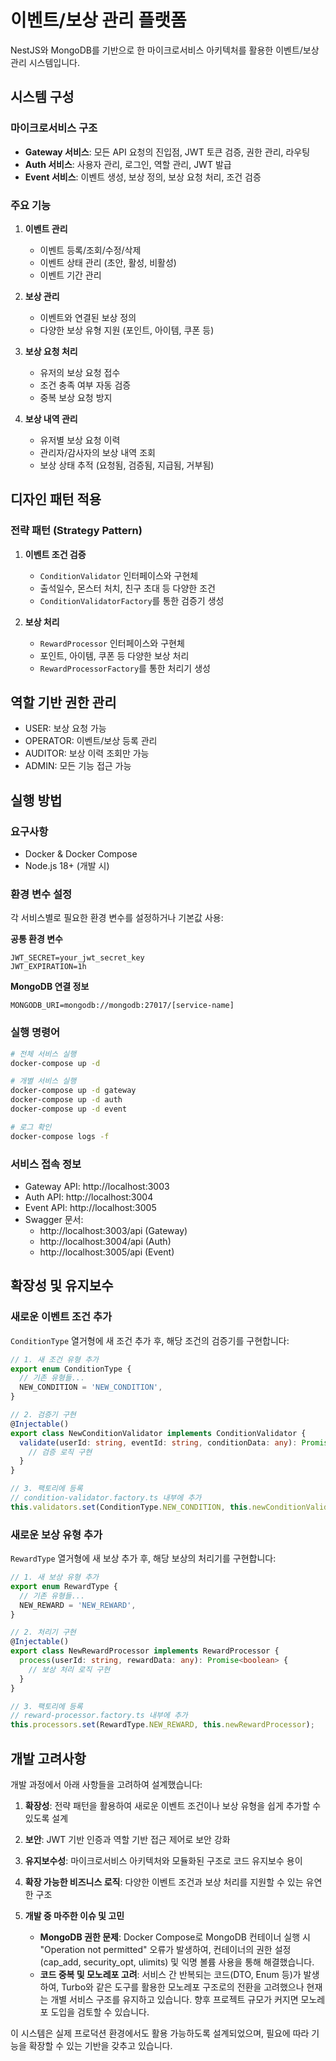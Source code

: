 # 이벤트/보상 관리 플랫폼

NestJS와 MongoDB를 기반으로 한 마이크로서비스 아키텍처를 활용한 이벤트/보상 관리 시스템입니다.

## 시스템 구성

### 마이크로서비스 구조
- **Gateway 서비스**: 모든 API 요청의 진입점, JWT 토큰 검증, 권한 관리, 라우팅
- **Auth 서비스**: 사용자 관리, 로그인, 역할 관리, JWT 발급
- **Event 서비스**: 이벤트 생성, 보상 정의, 보상 요청 처리, 조건 검증

### 주요 기능
1. **이벤트 관리**
   - 이벤트 등록/조회/수정/삭제
   - 이벤트 상태 관리 (초안, 활성, 비활성)
   - 이벤트 기간 관리

2. **보상 관리**
   - 이벤트와 연결된 보상 정의
   - 다양한 보상 유형 지원 (포인트, 아이템, 쿠폰 등)

3. **보상 요청 처리**
   - 유저의 보상 요청 접수
   - 조건 충족 여부 자동 검증
   - 중복 보상 요청 방지

4. **보상 내역 관리**
   - 유저별 보상 요청 이력
   - 관리자/감사자의 보상 내역 조회
   - 보상 상태 추적 (요청됨, 검증됨, 지급됨, 거부됨)

## 디자인 패턴 적용

### 전략 패턴 (Strategy Pattern)
1. **이벤트 조건 검증**
   - `ConditionValidator` 인터페이스와 구현체
   - 출석일수, 몬스터 처치, 친구 초대 등 다양한 조건
   - `ConditionValidatorFactory`를 통한 검증기 생성

2. **보상 처리**
   - `RewardProcessor` 인터페이스와 구현체
   - 포인트, 아이템, 쿠폰 등 다양한 보상 처리
   - `RewardProcessorFactory`를 통한 처리기 생성

## 역할 기반 권한 관리
- USER: 보상 요청 가능
- OPERATOR: 이벤트/보상 등록 관리
- AUDITOR: 보상 이력 조회만 가능
- ADMIN: 모든 기능 접근 가능

## 실행 방법

### 요구사항
- Docker & Docker Compose
- Node.js 18+ (개발 시)

### 환경 변수 설정
각 서비스별로 필요한 환경 변수를 설정하거나 기본값 사용:

**공통 환경 변수**
```
JWT_SECRET=your_jwt_secret_key
JWT_EXPIRATION=1h
```

**MongoDB 연결 정보**
```
MONGODB_URI=mongodb://mongodb:27017/[service-name]
```

### 실행 명령어
```bash
# 전체 서비스 실행
docker-compose up -d

# 개별 서비스 실행
docker-compose up -d gateway
docker-compose up -d auth
docker-compose up -d event

# 로그 확인
docker-compose logs -f
```

### 서비스 접속 정보
- Gateway API: http://localhost:3003
- Auth API: http://localhost:3004
- Event API: http://localhost:3005
- Swagger 문서: 
  - http://localhost:3003/api (Gateway)
  - http://localhost:3004/api (Auth)
  - http://localhost:3005/api (Event)

## 확장성 및 유지보수

### 새로운 이벤트 조건 추가
`ConditionType` 열거형에 새 조건 추가 후, 해당 조건의 검증기를 구현합니다:

```typescript
// 1. 새 조건 유형 추가
export enum ConditionType {
  // 기존 유형들...
  NEW_CONDITION = 'NEW_CONDITION',
}

// 2. 검증기 구현
@Injectable()
export class NewConditionValidator implements ConditionValidator {
  validate(userId: string, eventId: string, conditionData: any): Promise<boolean> {
    // 검증 로직 구현
  }
}

// 3. 팩토리에 등록
// condition-validator.factory.ts 내부에 추가
this.validators.set(ConditionType.NEW_CONDITION, this.newConditionValidator);
```

### 새로운 보상 유형 추가
`RewardType` 열거형에 새 보상 추가 후, 해당 보상의 처리기를 구현합니다:

```typescript
// 1. 새 보상 유형 추가
export enum RewardType {
  // 기존 유형들...
  NEW_REWARD = 'NEW_REWARD',
}

// 2. 처리기 구현
@Injectable()
export class NewRewardProcessor implements RewardProcessor {
  process(userId: string, rewardData: any): Promise<boolean> {
    // 보상 처리 로직 구현
  }
}

// 3. 팩토리에 등록
// reward-processor.factory.ts 내부에 추가
this.processors.set(RewardType.NEW_REWARD, this.newRewardProcessor);
```

## 개발 고려사항

개발 과정에서 아래 사항들을 고려하여 설계했습니다:

1. **확장성**: 전략 패턴을 활용하여 새로운 이벤트 조건이나 보상 유형을 쉽게 추가할 수 있도록 설계
2. **보안**: JWT 기반 인증과 역할 기반 접근 제어로 보안 강화
3. **유지보수성**: 마이크로서비스 아키텍처와 모듈화된 구조로 코드 유지보수 용이
4. **확장 가능한 비즈니스 로직**: 다양한 이벤트 조건과 보상 처리를 지원할 수 있는 유연한 구조

4. **개발 중 마주한 이슈 및 고민**
   - **MongoDB 권한 문제**: Docker Compose로 MongoDB 컨테이너 실행 시 "Operation not permitted" 오류가 발생하여, 컨테이너의 권한 설정(cap_add, security_opt, ulimits) 및 익명 볼륨 사용을 통해 해결했습니다.
   - **코드 중복 및 모노레포 고려**: 서비스 간 반복되는 코드(DTO, Enum 등)가 발생하여, Turbo와 같은 도구를 활용한 모노레포 구조로의 전환을 고려했으나 현재는 개별 서비스 구조를 유지하고 있습니다. 향후 프로젝트 규모가 커지면 모노레포 도입을 검토할 수 있습니다.

이 시스템은 실제 프로덕션 환경에서도 활용 가능하도록 설계되었으며, 필요에 따라 기능을 확장할 수 있는 기반을 갖추고 있습니다.
